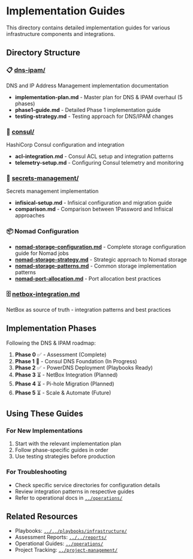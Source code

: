 # Implementation Guides

This directory contains detailed implementation guides for various infrastructure components and integrations.

## Directory Structure

### 📋 [dns-ipam/](dns-ipam/)
DNS and IP Address Management implementation documentation
- **implementation-plan.md** - Master plan for DNS & IPAM overhaul (5 phases)
- **phase1-guide.md** - Detailed Phase 1 implementation guide
- **testing-strategy.md** - Testing approach for DNS/IPAM changes

### 🔐 [consul/](consul/)
HashiCorp Consul configuration and integration
- **acl-integration.md** - Consul ACL setup and integration patterns
- **telemetry-setup.md** - Configuring Consul telemetry and monitoring

### 🔑 [secrets-management/](secrets-management/)
Secrets management implementation
- **infisical-setup.md** - Infisical configuration and migration guide
- **comparison.md** - Comparison between 1Password and Infisical approaches

### 📦 Nomad Configuration
- **[nomad-storage-configuration.md](nomad-storage-configuration.md)** - Complete storage configuration guide for Nomad jobs
- **[nomad-storage-strategy.md](nomad-storage-strategy.md)** - Strategic approach to Nomad storage
- **[nomad-storage-patterns.md](nomad-storage-patterns.md)** - Common storage implementation patterns
- **[nomad-port-allocation.md](nomad-port-allocation.md)** - Port allocation best practices

### 🗄️ [netbox-integration.md](netbox-integration.md)
NetBox as source of truth - integration patterns and best practices

## Implementation Phases

Following the DNS & IPAM roadmap:

1. **Phase 0** ✅ - Assessment (Complete)
2. **Phase 1** 🚧 - Consul DNS Foundation (In Progress)
3. **Phase 2** ✅ - PowerDNS Deployment (Playbooks Ready)
4. **Phase 3** ⏳ - NetBox Integration (Planned)
5. **Phase 4** ⏳ - Pi-hole Migration (Planned)
6. **Phase 5** ⏳ - Scale & Automate (Future)

## Using These Guides

### For New Implementations
1. Start with the relevant implementation plan
2. Follow phase-specific guides in order
3. Use testing strategies before production

### For Troubleshooting
- Check specific service directories for configuration details
- Review integration patterns in respective guides
- Refer to operational docs in [`../operations/`](../operations/)

## Related Resources

- Playbooks: [`../../playbooks/infrastructure/`](../../playbooks/infrastructure/)
- Assessment Reports: [`../../reports/`](../../reports/)
- Operational Guides: [`../operations/`](../operations/)
- Project Tracking: [`../project-management/`](../project-management/)